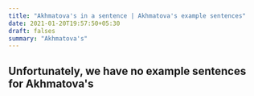 ```yaml
---
title: "Akhmatova's in a sentence | Akhmatova's example sentences"
date: 2021-01-20T19:57:50+05:30
draft: falses
summary: "Akhmatova's"
---
```

## Unfortunately, we have no example sentences for Akhmatova's                 
